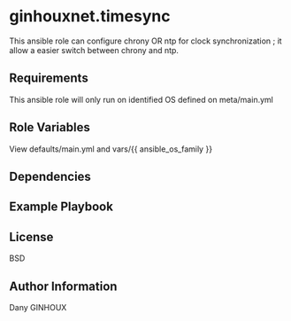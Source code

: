 ginhouxnet.timesync
=========

This ansible role can configure chrony OR ntp for clock synchronization ; it allow a easier switch between chrony and ntp.


Requirements
------------

This ansible role will only run on identified OS defined on meta/main.yml


Role Variables
--------------

View defaults/main.yml and vars/{{ ansible_os_family }}


Dependencies
------------



Example Playbook
----------------



License
-------

BSD


Author Information
------------------

Dany GINHOUX

